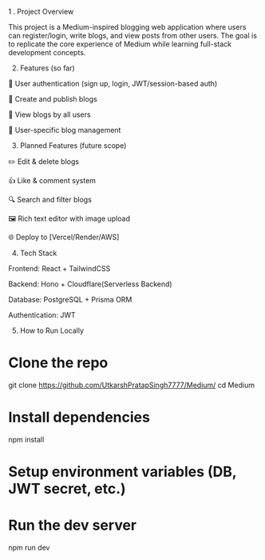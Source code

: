 1 . Project Overview

This project is a Medium-inspired blogging web application where users can register/login, write blogs, and view posts from other users. The goal is to replicate the core experience of Medium while learning full-stack development concepts.

2. Features (so far)

🔐 User authentication (sign up, login, JWT/session-based auth)

📝 Create and publish blogs

📖 View blogs by all users

👤 User-specific blog management

3. Planned Features (future scope)

✏️ Edit & delete blogs

👍 Like & comment system

🔍 Search and filter blogs

🖼️ Rich text editor with image upload

🌐 Deploy to [Vercel/Render/AWS]

4. Tech Stack

Frontend: React  + TailwindCSS 

Backend: Hono + Cloudflare(Serverless Backend)

Database: PostgreSQL + Prisma ORM

Authentication: JWT

5. How to Run Locally
# Clone the repo
git clone https://github.com/UtkarshPratapSingh7777/Medium/
cd Medium

# Install dependencies
npm install

# Setup environment variables (DB, JWT secret, etc.)

# Run the dev server
npm run dev
